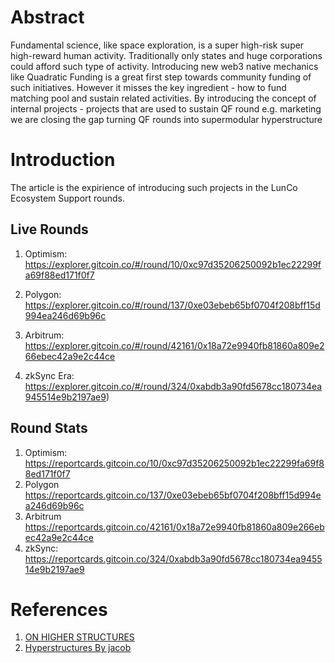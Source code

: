 # Abstract

Fundamental science, like space exploration, is a super high-risk super high-reward human activity. Traditionally only states and huge corporations could afford such type of activity. Introducing new web3 native mechanics like Quadratic Funding is a great first step towards community funding of such initiatives. However it misses the key ingredient - how to fund matching pool and sustain related activities. By introducing the concept of internal projects - projects that are used to sustain QF round e.g. marketing we are closing the gap turning QF rounds into supermodular hyperstructure


# Introduction

The article is the expirience of introducing such projects in the LunCo Ecosystem Support rounds.

## Live Rounds

1. Optimism: https://explorer.gitcoin.co/#/round/10/0xc97d35206250092b1ec22299fa69f88ed171f0f7

2. Polygon: https://explorer.gitcoin.co/#/round/137/0xe03ebeb65bf0704f208bff15d994ea246d69b96c

3. Arbitrum: https://explorer.gitcoin.co/#/round/42161/0x18a72e9940fb81860a809e266ebec42a9e2c44ce

4. zkSync Era: https://explorer.gitcoin.co/#/round/324/0xabdb3a90fd5678cc180734ea945514e9b2197ae9)

## Round Stats

1. Optimism: https://reportcards.gitcoin.co/10/0xc97d35206250092b1ec22299fa69f88ed171f0f7
2. Polygon https://reportcards.gitcoin.co/137/0xe03ebeb65bf0704f208bff15d994ea246d69b96c
3. Arbitrum https://reportcards.gitcoin.co/42161/0x18a72e9940fb81860a809e266ebec42a9e2c44ce
4. zkSync: https://reportcards.gitcoin.co/324/0xabdb3a90fd5678cc180734ea945514e9b2197ae9


# References

1. [ON HIGHER STRUCTURES](https://arxiv.org/pdf/1509.00403.pdf)
2. [Hyperstructures By jacob](https://jacob.energy/hyperstructures.html)